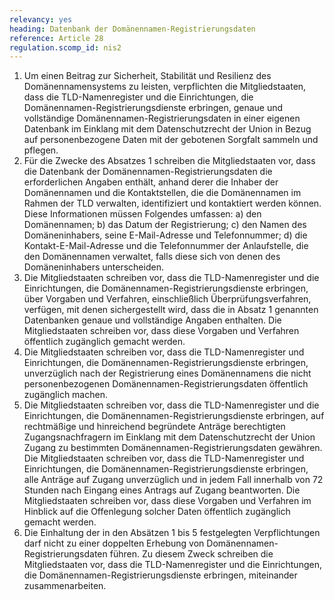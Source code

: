 ```yaml
---
relevancy: yes
heading: Datenbank der Domänennamen-Registrierungsdaten
reference: Article 28
regulation.scomp_id: nis2
---
```


1. Um einen Beitrag zur Sicherheit, Stabilität und Resilienz des Domänennamensystems zu leisten, verpflichten die Mitgliedstaaten, dass die TLD-Namenregister und die Einrichtungen, die Domänennamen-Registrierungsdienste erbringen, genaue und vollständige Domänennamen-Registrierungsdaten in einer eigenen Datenbank im Einklang mit dem Datenschutzrecht der Union in Bezug auf personenbezogene Daten mit der gebotenen Sorgfalt sammeln und pflegen.
2. Für die Zwecke des Absatzes 1 schreiben die Mitgliedstaaten vor, dass die Datenbank der Domänennamen-Registrierungsdaten die erforderlichen Angaben enthält, anhand derer die Inhaber der Domänennamen und die Kontaktstellen, die die Domänennamen im Rahmen der TLD verwalten, identifiziert und kontaktiert werden können. Diese Informationen müssen Folgendes umfassen:
    a) den Domänennamen;
    b) das Datum der Registrierung;
    c) den Namen des Domäneninhabers, seine E-Mail-Adresse und Telefonnummer;
    d) die Kontakt-E-Mail-Adresse und die Telefonnummer der Anlaufstelle, die den Domänennamen verwaltet, falls diese sich von denen des Domäneninhabers unterscheiden.
3. Die Mitgliedstaaten schreiben vor, dass die TLD-Namenregister und die Einrichtungen, die Domänennamen-Registrierungsdienste erbringen, über Vorgaben und Verfahren, einschließlich Überprüfungsverfahren, verfügen, mit denen sichergestellt wird, dass die in Absatz 1 genannten Datenbanken genaue und vollständige Angaben enthalten. Die Mitgliedstaaten schreiben vor, dass diese Vorgaben und Verfahren öffentlich zugänglich gemacht werden.
4. Die Mitgliedstaaten schreiben vor, dass die TLD-Namenregister und Einrichtungen, die Domänennamen-Registrierungsdienste erbringen, unverzüglich nach der Registrierung eines Domänennamens die nicht personenbezogenen Domänennamen-Registrierungsdaten öffentlich zugänglich machen.
5. Die Mitgliedstaaten schreiben vor, dass die TLD-Namenregister und die Einrichtungen, die Domänennamen-Registrierungsdienste erbringen, auf rechtmäßige und hinreichend begründete Anträge berechtigten Zugangsnachfragern im Einklang mit dem Datenschutzrecht der Union Zugang zu bestimmten Domänennamen-Registrierungsdaten gewähren. Die Mitgliedstaaten schreiben vor, dass die TLD-Namenregister und Einrichtungen, die Domänennamen-Registrierungsdienste erbringen, alle Anträge auf Zugang unverzüglich und in jedem Fall innerhalb von 72 Stunden nach Eingang eines Antrags auf Zugang beantworten. Die Mitgliedstaaten schreiben vor, dass diese Vorgaben und Verfahren im Hinblick auf die Offenlegung solcher Daten öffentlich zugänglich gemacht werden.
6. Die Einhaltung der in den Absätzen 1 bis 5 festgelegten Verpflichtungen darf nicht zu einer doppelten Erhebung von Domänennamen-Registrierungsdaten führen. Zu diesem Zweck schreiben die Mitgliedstaaten vor, dass die TLD-Namenregister und die Einrichtungen, die Domänennamen-Registrierungsdienste erbringen, miteinander zusammenarbeiten.

